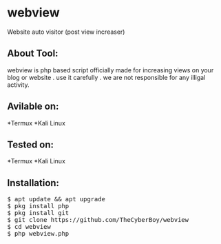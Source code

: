 # webview
Website auto visitor (post view increaser)
<br>
## About Tool:
webview is php based script officially made for increasing views on your blog or website .
use it carefully .
we are not responsible for any illigal activity.
<br>
## Avilable on:
*Termux
*Kali Linux
<br>
## Tested on:
*Termux
*Kali Linux 
<br>
## Installation:
<pre>
$ apt update && apt upgrade
$ pkg install php
$ pkg install git
$ git clone https://github.com/TheCyberBoy/webview
$ cd webview
$ php webview.php
</pre>
